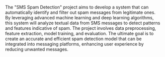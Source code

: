 The "SMS Spam Detection" project aims to develop a system that can automatically identify and filter out spam messages from legitimate ones. By leveraging advanced machine learning and deep learning algorithms, this system will analyze textual data from SMS messages to detect patterns and features indicative of spam. The project involves data preprocessing, feature extraction, model training, and evaluation. The ultimate goal is to create an accurate and efficient spam detection model that can be integrated into messaging platforms, enhancing user experience by reducing unwanted messages.
